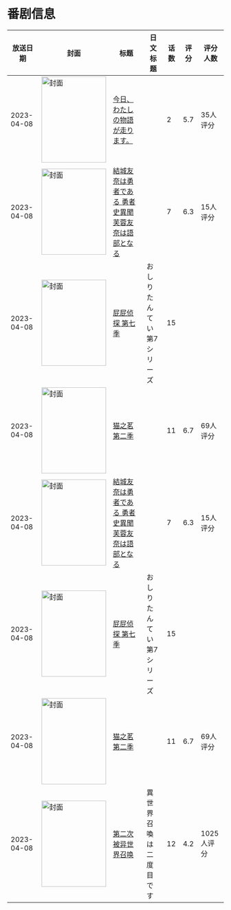 # 番剧信息

|放送日期|封面|标题|日文标题|话数|评分|评分人数|
|---|---|---|---|---|---|---|
|2023-04-08|<img src="https://lain.bgm.tv/pic/cover/c/ff/17/414002_Mai7v.jpg" alt="封面" style="width:150px;height:200px;object-fit:cover;">|[今日、わたしの物語が走ります。](https://bangumi.tv/subject/414002)||2|5.7|35人评分|
|2023-04-08|<img src="https://lain.bgm.tv/pic/cover/c/9c/99/428960_21Tkw.jpg" alt="封面" style="width:150px;height:200px;object-fit:cover;">|[結城友奈は勇者である 勇者史異聞 芙蓉友奈は語部となる](https://bangumi.tv/subject/428960)||7|6.3|15人评分|
|2023-04-08|<img src="https://lain.bgm.tv/pic/cover/c/97/de/529235_2EqAK.jpg" alt="封面" style="width:150px;height:200px;object-fit:cover;">|[屁屁侦探 第七季](https://bangumi.tv/subject/529235)|おしりたんてい 第7シリーズ|15|||
|2023-04-08|<img src="https://lain.bgm.tv/pic/cover/c/e1/f9/390895_aa7A9.jpg" alt="封面" style="width:150px;height:200px;object-fit:cover;">|[猫之茗 第二季](https://bangumi.tv/subject/390895)||11|6.7|69人评分|
|2023-04-08|<img src="https://lain.bgm.tv/pic/cover/c/9c/99/428960_21Tkw.jpg" alt="封面" style="width:150px;height:200px;object-fit:cover;">|[結城友奈は勇者である 勇者史異聞 芙蓉友奈は語部となる](https://bangumi.tv/subject/428960)||7|6.3|15人评分|
|2023-04-08|<img src="https://lain.bgm.tv/pic/cover/c/97/de/529235_2EqAK.jpg" alt="封面" style="width:150px;height:200px;object-fit:cover;">|[屁屁侦探 第七季](https://bangumi.tv/subject/529235)|おしりたんてい 第7シリーズ|15|||
|2023-04-08|<img src="https://lain.bgm.tv/pic/cover/c/e1/f9/390895_aa7A9.jpg" alt="封面" style="width:150px;height:200px;object-fit:cover;">|[猫之茗 第二季](https://bangumi.tv/subject/390895)||11|6.7|69人评分|
|2023-04-08|<img src="https://lain.bgm.tv/pic/cover/c/28/eb/354421_I1TZS.jpg" alt="封面" style="width:150px;height:200px;object-fit:cover;">|[第二次被异世界召唤](https://bangumi.tv/subject/354421)|異世界召喚は二度目です|12|4.2|1025人评分|
